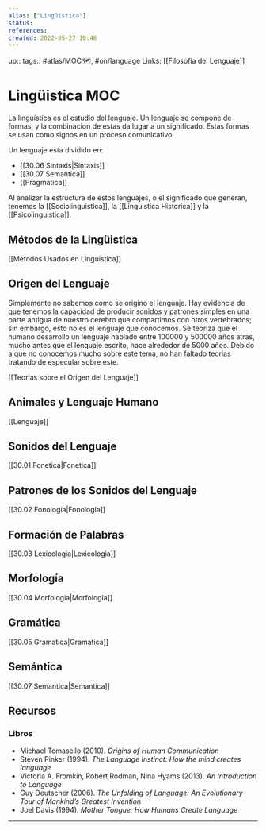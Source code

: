 ```yaml
---
alias: ["Lingüistica"]
status:
references:
created: 2022-05-27 10:46
---
```

up:: 
tags:: #atlas/MOC🗺, #on/language 
Links: [[Filosofia del Lenguaje]]
# Lingüistica MOC
La linguistica es el estudio del lenguaje. Un lenguaje se compone de formas, y la combinacion de estas da lugar a un significado. Estas formas se usan como signos en un proceso comunicativo

Un lenguaje esta dividido en:
- [[30.06 Sintaxis|Sintaxis]]
- [[30.07 Semantica]]
- [[Pragmatica]]

Al analizar la estructura de estos lenguajes, o el significado que generan, tenemos la [[Sociolinguistica]], la [[Linguistica Historica]] y la [[Psicolinguistica]].

## Métodos de la Lingüistica
[[Metodos Usados en Linguistica]]

## Origen del Lenguaje
Simplemente no sabemos como se origino el lenguaje. Hay evidencia de que tenemos la capacidad de producir sonidos y patrones simples en una parte antigua de nuestro cerebro que compartimos con otros vertebrados; sin embargo, esto no es el lenguaje que conocemos. Se teoriza que el humano desarrollo un lenguaje hablado entre 100000 y 500000 años atras, mucho antes que el lenguaje escrito, hace alrededor de 5000 años. Debido a que no conocemos mucho sobre este tema, no han faltado teorias tratando de especular sobre este.

[[Teorias sobre el Origen del Lenguaje]]

## Animales y Lenguaje Humano
[[Lenguaje]]

## Sonidos del Lenguaje
[[30.01 Fonetica|Fonetica]]

## Patrones de los Sonidos del Lenguaje
[[30.02 Fonologia|Fonologia]]

## Formación de Palabras
[[30.03 Lexicologia|Lexicologia]]

## Morfología
[[30.04 Morfologia|Morfología]]

## Gramática
[[30.05 Gramatica|Gramatica]]

## Semántica
[[30.07 Semantica|Semantica]]

## Recursos
### Libros
- Michael Tomasello (2010). *Origins of Human Communication*
- Steven Pinker (1994). *The Language Instinct: How the mind creates language*
- Victoria A. Fromkin, Robert Rodman, Nina Hyams (2013). *An Introduction to Language*
- Guy Deutscher (2006). *The Unfolding of Language: An Evolutionary Tour of Mankind’s Greatest Invention*
- Joel Davis (1994). *Mother Tongue: How Humans Create Language*
---